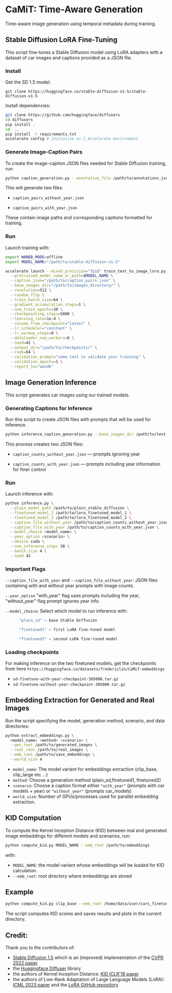 <h1 align="left">CaMiT: Time-Aware Generation</h1>

Time-aware image generation using temporal metadata during training. 

## Stable Diffusion LoRA Fine-Tuning

This script fine-tunes a Stable Diffusion model using LoRA adapters with a dataset of car images and captions provided as a JSON file.

### Install
Get the SD 1.5 model:
```
git clone https://huggingface.co/stable-diffusion-v1-5/stable-diffusion-v1-5
```

Install dependencies:
```bash
git clone https://github.com/huggingface/diffusers
cd diffusers
pip install .
cd  ..
pip install -r requirements.txt
accelerate config # initialize an 🤗 Accelerate environment
```

### Generate Image-Caption Pairs
To create the image-caption JSON files needed for Stable Diffusion training, run:

```bash
python caption_generation.py --annotation_file /path/to/annotations.json --base_images_dir /path/to/images/
```

This will generate two files:

  * ```caption_pairs_without_year.json```

  * ```caption_pairs_with_year.json```

These contain image paths and corresponding captions formatted for training.


### Run

Launch training with:

```bash
export WANDB_MODE=offline
export MODEL_NAME="/path/to/stable-diffusion-v1-5"

accelerate launch --mixed_precision="fp16" train_text_to_image_lora.py \
  --pretrained_model_name_or_path=$MODEL_NAME \
  --caption_json="/path/to/caption_pairs.json" \
  --base_images_dir="/path/to/images_directory/" \
  --resolution=512 \
  --random_flip \
  --train_batch_size=64 \
  --gradient_accumulation_steps=1 \
  --num_train_epochs=30 \
  --checkpointing_steps=5000 \
  --learning_rate=1e-4 \
  --resume_from_checkpoint="latest" \
  --lr_scheduler="constant" \
  --lr_warmup_steps=0 \
  --dataloader_num_workers=6 \
  --seed=42 \
  --output_dir="/path/to/checkpoints/" \
  --rank=64 \
  --validation_prompt="some text to validate your training" \
  --validation_epochs=1 \
  --report_to="wandb"
```

## Image Generation Inference

This script generates car images using our trained models.

### Generating Captions for Inference

Run this script to create JSON files with prompts that will be used for inference. 
```bash
python inference_caption_generation.py --base_images_dir /path/to/test_images

```
This process creates two JSON files:

  * ```caption_counts_without_year.json``` — prompts ignoring year

  * ```caption_counts_with_year.json``` — prompts including year information for finer control

### Run
Launch inference with:

```bash
python inference.py \
  --plain_model_path /path/to/plain_stable_diffusion \
  --finetuned_model_1 /path/to/lora_finetuned_model_1 \
  --finetuned_model_2 /path/to/lora_finetuned_model_2 \
  --caption_file_without_year /path/to/caption_counts_without_year.json \
  --caption_file_with_year /path/to/caption_counts_with_year.json \
  --model_choice <model_name> \
  --year_option <scenario> \
  --device cuda \
  --num_inference_steps 30 \
  --batch_size 4 \
  --seed 42
```

### Important Flags

```--caption_file_with_year``` and ```--caption_file_without_year```: JSON files containing with and without year prompts with image counts.

```--year_option``` "with_year" flag uses prompts including the year, "without_year" flag prompt ignores year info.

```--model_choice```: Select which model to run inference with:
```bash
      "plain_sd" — base Stable Diffusion

      "finetuned1" — first LoRA fine-tuned model

      "finetuned2" — second LoRA fine-tuned model
```
### Loading checkpoints
For making inference on the two finetuned models, get the checkpoints from here ```https://huggingface.co/datasets/fredericlin/CaMiT-embeddings```
  * ```sd-finetune-with-year-checkpoint-305000.tar.gz```
  * ```sd-finetune-without-year-checkpoint-305000.tar.gz```
## Embedding Extraction for Generated and Real Images

Run the script specifying the model, generation method, scenario, and data directories:

```bash
python extract_embeddings.py \
  <model_name> <method> <scenario> \
  --gen_root /path/to/generated_images \
  --real_root /path/to/real_images \
  --emb_root /path/to/save_embeddings \
  --world_size 4
```

* ```model_name```: The model variant for embeddings extraction (clip_base, clip_large etc ...)
* ```method```: Choose a generation method (plain_sd,finetuned1, finetuned2)
* ```scenario```: Choose a caption format either ```"with_year"``` (prompts with car models + year) or ```"without_year"``` (prompts car_models)
* ```world_size```: Number of GPUs/processes used for parallel embedding extraction.

  
## KID Computation
To compute the Kernel Inception Distance (KID) between real and generated image embeddings for different models and scenarios, run:

```bash
python compute_kid.py MODEL_NAME --emb_root /path/to/embeddings
```
with:
* `MODEL_NAME`: the model variant whose embeddings will be loaded for KID calculation.
* `--emb_root`: root directory where embeddings are stored

## Example
```bash
python compute_kid.py clip_base --emb_root /home/data/user/cars_finetune/embeddings
```
The script computes KID scores and saves results and plots in the current directory.

## Credit:
Thank you to the contributors of:
* [Stable Diffusion 1.5](https://huggingface.co/stable-diffusion-v1-5/stable-diffusion-v1-5) which is an (improved) implementation of the [CVPR 2022 paper](https://openaccess.thecvf.com/content/CVPR2022/papers/Rombach_High-Resolution_Image_Synthesis_With_Latent_Diffusion_Models_CVPR_2022_paper.pdf)
* the [Huggingface Diffuser](https://huggingface.co/docs/diffusers/index) library
* the authors of Kernel Inception Distance: [KID ICLR'18 paper](https://openreview.net/forum?id=r1lUOzWCW)
* the authors of Low-Rank Adaptation of Large Language Models (LoRA): [ICML 2023 paper](https://openreview.net/forum?id=nZeVKeeFYf9) and the [LoRA GitHub repository](https://github.com/microsoft/LoRA)
